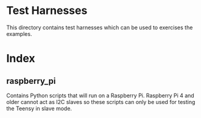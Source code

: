 # Test Harnesses
This directory contains test harnesses which can be used
to exercises the examples.

# Index
## raspberry_pi
Contains Python scripts that will run on a Raspberry Pi.
Raspberry Pi 4 and older cannot act as I2C slaves so these
scripts can only be used for testing the Teensy in slave mode.
